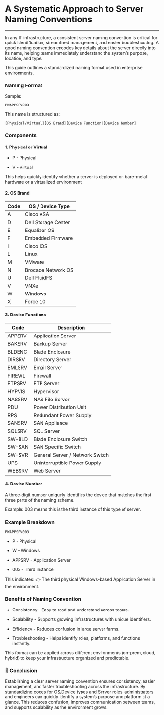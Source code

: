 # A Systematic Approach to Server Naming Conventions
---

In any IT infrastructure, a consistent server naming convention is critical for quick identification, streamlined management, and easier troubleshooting. A good naming convention encodes key details about the server directly into its name, helping teams immediately understand the system’s purpose, location, and type.

This guide outlines a standardized naming format used in enterprise environments.

### Naming Format

Sample:

```text
PWAPPSRV003
```

This name is structured as:

```text
[Physical/Virtual][OS Brand][Device Function][Device Number]
```

### Components

#### 1. Physical or Virtual

- P - Physical

- V - Virtual

This helps quickly identify whether a server is deployed on bare-metal hardware or a virtualized environment.

#### 2. OS Brand


| Code | OS / Device Type        |
|------|--------------------------|
| A    | Cisco ASA               |
| D    | Dell Storage Center     |
| E    | Equalizer OS            |
| F    | Embedded Firmware       |
| I    | Cisco IOS               |
| L    | Linux                   |
| M    | VMware                  |
| N    | Brocade Network OS      |
| U    | Dell FluidFS            |
| V    | VNXe                    |
| W    | Windows                 |
| X    | Force 10                |

#### 3. Device Functions

| Code   | Description                     |
|--------|---------------------------------|
| APPSRV | Application Server              |
| BAKSRV | Backup Server                   |
| BLDENC | Blade Enclosure                 |
| DIRSRV | Directory Server                |
| EMLSRV | Email Server                    |
| FIREWL | Firewall                        |
| FTPSRV | FTP Server                      |
| HYPVIS | Hypervisor                      |
| NASSRV | NAS File Server                 |
| PDU    | Power Distribution Unit         |
| RPS    | Redundant Power Supply          |
| SANSRV | SAN Appliance                   |
| SQLSRV | SQL Server                      |
| SW-BLD | Blade Enclosure Switch          |
| SW-SAN | SAN Specific Switch             |
| SW-SVR | General Server / Network Switch |
| UPS    | Uninterruptible Power Supply    |
| WEBSRV | Web Server                      |


#### 4. Device Number

A three-digit number uniquely identifies the device that matches the first three parts of the naming scheme.

Example: 003 means this is the third instance of this type of server.

### Example Breakdown

```text
PWAPPSRV003
```

- P - Physical

- W - Windows

- APPSRV - Application Server

- 003 - Third instance

This indicates:
👉 The third physical Windows-based Application Server in the environment.


### Benefits of Naming Convention

- Consistency - Easy to read and understand across teams.

- Scalability - Supports growing infrastructures with unique identifiers.

- Efficiency - Reduces confusion in large server farms.

- Troubleshooting - Helps identify roles, platforms, and functions instantly.


This format can be applied across different environments (on-prem, cloud, hybrid) to keep your infrastructure organized and predictable.


### 🎯 Conclusion

Establishing a clear server naming convention ensures consistency, easier management, and faster troubleshooting across the infrastructure. By standardizing codes for OS/Device types and Server roles, administrators and engineers can quickly identify a system’s purpose and platform at a glance. This reduces confusion, improves communication between teams, and supports scalability as the environment grows.